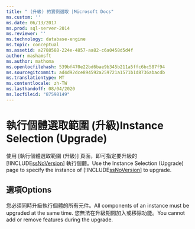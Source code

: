 ```yaml
---
title: " (升級) 的實例選取 |Microsoft Docs"
ms.custom: ''
ms.date: 06/13/2017
ms.prod: sql-server-2014
ms.reviewer: ''
ms.technology: database-engine
ms.topic: conceptual
ms.assetid: a2788588-224e-4857-aa82-c6a0458d5d4f
author: mashamsft
ms.author: mathoma
ms.openlocfilehash: 539bf470e22bd6bae9b345b211a5ffc6bc587f94
ms.sourcegitcommit: ad4d92dce894592a259721a1571b1d8736abacdb
ms.translationtype: MT
ms.contentlocale: zh-TW
ms.lasthandoff: 08/04/2020
ms.locfileid: "87598149"
---
```

# <a name="instance-selection-upgrade"></a><span data-ttu-id="8a612-102">執行個體選取範圍 (升級)</span><span class="sxs-lookup"><span data-stu-id="8a612-102">Instance Selection (Upgrade)</span></span>
  <span data-ttu-id="8a612-103">使用 [執行個體選取範圍 (升級)] 頁面，即可指定要升級的 [!INCLUDE[ssNoVersion](../../includes/ssnoversion-md.md)] 執行個體。</span><span class="sxs-lookup"><span data-stu-id="8a612-103">Use the Instance Selection (Upgrade) page to specify the instance of [!INCLUDE[ssNoVersion](../../includes/ssnoversion-md.md)] to upgrade.</span></span>  
  
## <a name="options"></a><span data-ttu-id="8a612-104">選項</span><span class="sxs-lookup"><span data-stu-id="8a612-104">Options</span></span>  
 <span data-ttu-id="8a612-105">您必須同時升級執行個體的所有元件。</span><span class="sxs-lookup"><span data-stu-id="8a612-105">All components of an instance must be upgraded at the same time.</span></span> <span data-ttu-id="8a612-106">您無法在升級期間加入或移除功能。</span><span class="sxs-lookup"><span data-stu-id="8a612-106">You cannot add or remove features during the upgrade.</span></span>  
  
  
